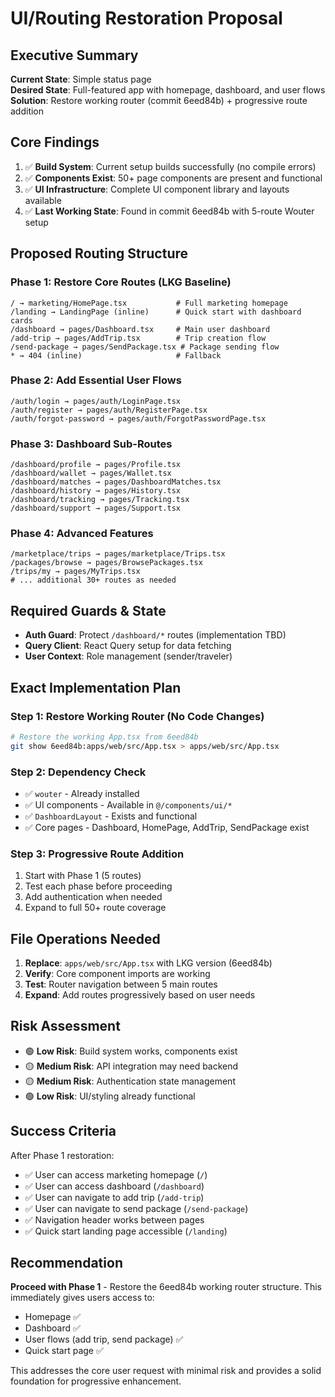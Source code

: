 # UI/Routing Restoration Proposal

## Executive Summary
**Current State**: Simple status page  
**Desired State**: Full-featured app with homepage, dashboard, and user flows  
**Solution**: Restore working router (commit 6eed84b) + progressive route addition

## Core Findings
1. ✅ **Build System**: Current setup builds successfully (no compile errors)
2. ✅ **Components Exist**: 50+ page components are present and functional
3. ✅ **UI Infrastructure**: Complete UI component library and layouts available
4. ✅ **Last Working State**: Found in commit 6eed84b with 5-route Wouter setup

## Proposed Routing Structure

### Phase 1: Restore Core Routes (LKG Baseline)
```
/ → marketing/HomePage.tsx           # Full marketing homepage
/landing → LandingPage (inline)      # Quick start with dashboard cards  
/dashboard → pages/Dashboard.tsx     # Main user dashboard
/add-trip → pages/AddTrip.tsx        # Trip creation flow
/send-package → pages/SendPackage.tsx # Package sending flow
* → 404 (inline)                     # Fallback
```

### Phase 2: Add Essential User Flows  
```
/auth/login → pages/auth/LoginPage.tsx
/auth/register → pages/auth/RegisterPage.tsx
/auth/forgot-password → pages/auth/ForgotPasswordPage.tsx
```

### Phase 3: Dashboard Sub-Routes
```
/dashboard/profile → pages/Profile.tsx
/dashboard/wallet → pages/Wallet.tsx  
/dashboard/matches → pages/DashboardMatches.tsx
/dashboard/history → pages/History.tsx
/dashboard/tracking → pages/Tracking.tsx
/dashboard/support → pages/Support.tsx
```

### Phase 4: Advanced Features
```
/marketplace/trips → pages/marketplace/Trips.tsx
/packages/browse → pages/BrowsePackages.tsx
/trips/my → pages/MyTrips.tsx
# ... additional 30+ routes as needed
```

## Required Guards & State
- **Auth Guard**: Protect `/dashboard/*` routes (implementation TBD)
- **Query Client**: React Query setup for data fetching
- **User Context**: Role management (sender/traveler)

## Exact Implementation Plan

### Step 1: Restore Working Router (No Code Changes)
```bash
# Restore the working App.tsx from 6eed84b
git show 6eed84b:apps/web/src/App.tsx > apps/web/src/App.tsx
```

### Step 2: Dependency Check
- ✅ `wouter` - Already installed
- ✅ UI components - Available in `@/components/ui/*`
- ✅ `DashboardLayout` - Exists and functional
- ✅ Core pages - Dashboard, HomePage, AddTrip, SendPackage exist

### Step 3: Progressive Route Addition
1. Start with Phase 1 (5 routes)
2. Test each phase before proceeding
3. Add authentication when needed
4. Expand to full 50+ route coverage

## File Operations Needed
1. **Replace**: `apps/web/src/App.tsx` with LKG version (6eed84b)
2. **Verify**: Core component imports are working
3. **Test**: Router navigation between 5 main routes
4. **Expand**: Add routes progressively based on user needs

## Risk Assessment
- 🟢 **Low Risk**: Build system works, components exist
- 🟡 **Medium Risk**: API integration may need backend
- 🟡 **Medium Risk**: Authentication state management
- 🟢 **Low Risk**: UI/styling already functional

## Success Criteria
After Phase 1 restoration:
- ✅ User can access marketing homepage (`/`)
- ✅ User can access dashboard (`/dashboard`) 
- ✅ User can navigate to add trip (`/add-trip`)
- ✅ User can navigate to send package (`/send-package`)
- ✅ Navigation header works between pages
- ✅ Quick start landing page accessible (`/landing`)

## Recommendation
**Proceed with Phase 1** - Restore the 6eed84b working router structure. This immediately gives users access to:
- Homepage ✅
- Dashboard ✅  
- User flows (add trip, send package) ✅
- Quick start page ✅

This addresses the core user request with minimal risk and provides a solid foundation for progressive enhancement.